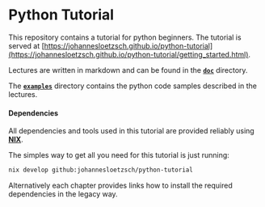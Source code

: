 # Python Tutorial

This repository contains a tutorial for python beginners.
The tutorial is served at [https://johannesloetzsch.github.io/python-tutorial](https://johannesloetzsch.github.io/python-tutorial/getting_started.html).

Lectures are written in markdown and can be found in the [**`doc`**](https://github.com/johannesloetzsch/python-tutorial/tree/main/doc) directory.

The [**`examples`**](https://github.com/johannesloetzsch/python-tutorial/tree/main/examples) directory contains the python code samples described in the lectures.

#### Dependencies

All dependencies and tools used in this tutorial are provided reliably using **[NIX](https://nixos.org/)**.

The simples way to get all you need for this tutorial is just running:
```sh
nix develop github:johannesloetzsch/python-tutorial
```

Alternatively each chapter provides links how to install the required dependencies in the legacy way.
